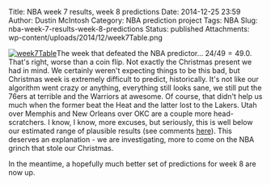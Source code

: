 Title: NBA week 7 results, week 8 predictions
Date: 2014-12-25 23:59
Author: Dustin McIntosh
Category: NBA prediction project
Tags: NBA
Slug: nba-week-7-results-week-8-predictions
Status: published
Attachments: wp-content/uploads/2014/12/week7Table.png

[![week7Table]({static}/wp-content/uploads/2014/12/week7Table.png)]({static}/wp-content/uploads/2014/12/week7Table.png)The week that defeated the NBA predictor... $24/49 = 49.0%$. That's right, worse than a coin flip. Not exactly the Christmas present we had in mind. We certainly weren't expecting things to be this bad, but Christmas week is extremely difficult to predict, historically. It's not like our algorithm went crazy or anything, everything still looks sane, we still put the 76ers at terrible and the Warriors at awesome. Of course, that didn't help us much when the former beat the Heat and the latter lost to the Lakers. Utah over Memphis and New Orleans over OKC are a couple more head-scratchers. I know, I know, more excuses, but seriously, this is well below our estimated range of plausible results (see comments [here](http://efavdb.com/nba-week-5-summary-week-6-predictions/)). This deserves an explanation - we are investigating, more to come on the NBA grinch that stole our Christmas.

In the meantime, a hopefully much better set of predictions for week 8 are now up.
